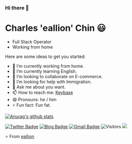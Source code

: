 ### Hi there 👋

<!--
**nmuna520/nmuna520** is a ✨ _special_ ✨ repository because its `README.md` (this file) appears on your GitHub profile.

Here are some ideas to get you started:

- 🔭 I’m currently working on ...
- 🌱 I’m currently learning ...
- 👯 I’m looking to collaborate on ...
- 🤔 I’m looking for help with ...
- 💬 Ask me about ...
- 📫 How to reach me: ...
- 😄 Pronouns: ...
- ⚡ Fun fact: ...
-->

# Charles 'eallion' Chin 😃

- Full Stack Operator
- Working from home

Here are some ideas to get you started:

- 🔭 I’m currently working from home.
- 🌱 I’m currently learning English.
- 👯 I’m looking to collaborate on E-commerce.
- 🤔 I’m looking for help with Immigration.
- 💬 Ask me about you want.
- 📫 How to reach me: [Keybase](https://keybase.io/eallion)
- 😄 Pronouns: he / him
- ⚡ Fun fact: Fun fat.

[![Anurag's github stats](https://github-readme-stats.vercel.app/api?username=eallion&show_icons=true)](https://github.com/anuraghazra/github-readme-stats)

[![Twitter Badge](https://img.shields.io/badge/@eallion-1ca0f1?style=flat&labelColor=1ca0f1&logo=twitter&logoColor=white&link=https://twitter.com/eallion)](https://twitter.com/eallion) 
[![Blog Badge](https://img.shields.io/badge/eallion.com-FF4088?style=flat&labelColor=FF4088&logo=Hugo&logoColor=white&link=https://eallion.com/)](https://eallion.com/)
[![Gmail Badge](https://img.shields.io/badge/eallions@gmail.com-c14438?style=flat&logo=Gmail&logoColor=white&link=mailto:eallions@gmail.com)](mailto:eallions@gmail.com) 
![Visitors](https://visitor-badge.laobi.icu/badge?page_id=eallion.eallion)
![](https://komarev.com/ghpvc/?username=eallion&color=0366d6)

⭐️ From [eallion](https://github.com/eallion)

